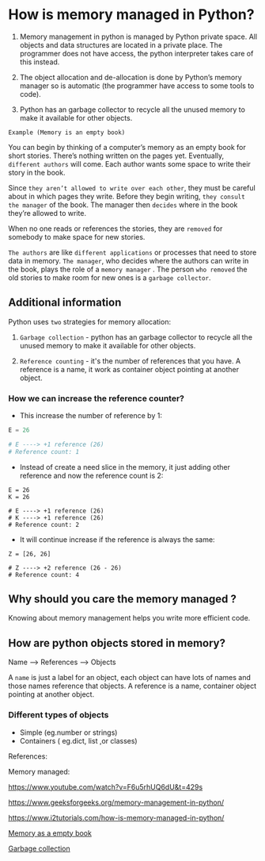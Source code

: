 # How is memory managed in Python?

1. Memory management in python is managed by Python private space. All objects and data structures are located in a private place. The programmer does not have access, the python interpreter takes care of this instead.

2. The object allocation and de-allocation is done by Python’s memory manager so is automatic (the programmer have access to some tools to code).

3. Python has an garbage collector to recycle all the unused memory to make it available for other objects.

`Example (Memory is an empty book)`

You can begin by thinking of a computer’s memory as an empty book for short stories. There’s nothing written on the pages yet. Eventually, `different authors` will come. Each author wants some space to write their story in the book.

Since `they aren’t allowed to write over each other`, they must be careful about in which pages they write. Before they begin writing, `they consult the manager` of the book. The manager then `decides` where in the book they’re allowed to write.

When no one reads or references the stories, they are `removed` for somebody to make space for new stories.

`The authors` are like `different applications` or processes that need to store data in memory. `The manager`, who decides where the authors can write in the book, plays the role of a `memory manager` . The person `who removed` the old stories to make room for new ones is a `garbage collector`.

## Additional information

Python uses `two` strategies for memory allocation:

1. `Garbage collection` - python has an garbage collector to recycle all the unused memory to make it available for other objects.

2. `Reference counting` - it's the number of references that you have. A  reference is a name, it work as container object pointing at another object.

### How we can increase the reference counter?

* This increase the number of reference by 1:

```python
E = 26

# E ----> +1 reference (26)
# Reference count: 1
```

* Instead of create a need slice in the memory, it just adding other reference and now the reference count is 2:

```python+
E = 26
K = 26

# E ----> +1 reference (26)
# K ----> +1 reference (26)
# Reference count: 2
```

* It will continue increase if the reference is always the same:

```python+
Z = [26, 26]

# Z ----> +2 reference (26 - 26)
# Reference count: 4
```

## Why should you care the memory managed ?

Knowing about memory management helps you write more efficient code.

## How are python objects stored in memory?

Name --> References --> Objects

A `name` is just a label for an object, each object can have lots of names and those names reference that objects. A reference is a name, container object pointing at another object.

### Different types of objects

* Simple (eg.number or strings)
* Containers ( eg.dict, list ,or classes)


References:

Memory managed:

https://www.youtube.com/watch?v=F6u5rhUQ6dU&t=429s

https://www.geeksforgeeks.org/memory-management-in-python/

https://www.i2tutorials.com/how-is-memory-managed-in-python/

[Memory as a empty book](https://realpython.com/python-memory-management/)

[Garbage collection](https://www.geeksforgeeks.org/garbage-collection-python/)
